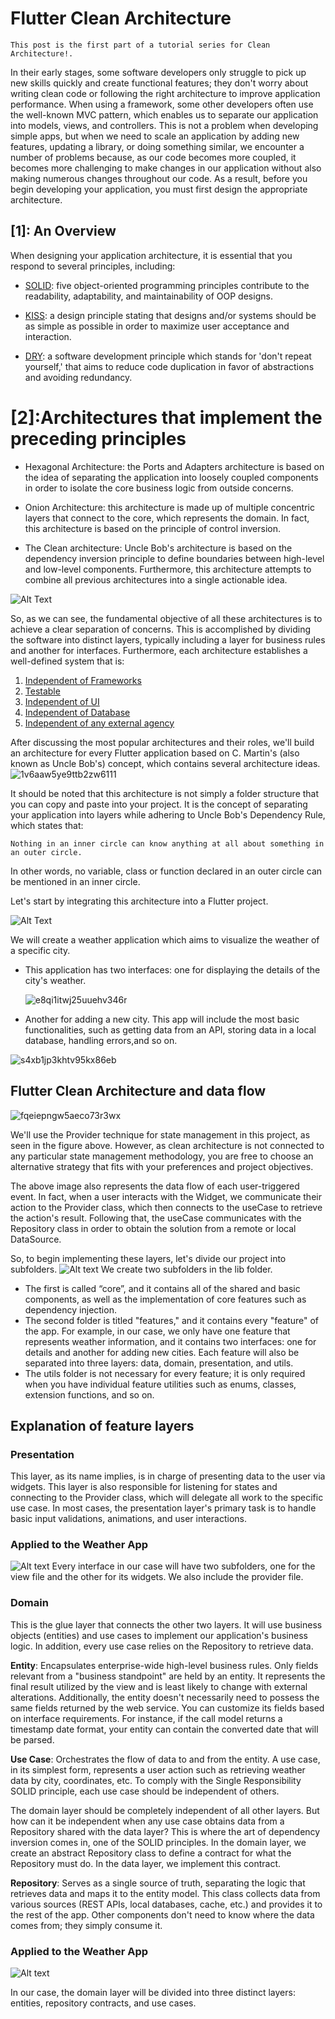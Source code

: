 # Flutter Clean Architecture

`This post is the first part of a tutorial series for Clean Architecture!.`

In their early stages, some software developers only struggle to pick up new skills quickly and create functional features; they don't worry about writing clean code or following the right architecture to improve application performance. When using a framework, some other developers often use the well-known MVC pattern, which enables us to separate our application into models, views, and controllers. This is not a problem when developing simple apps, but when we need to scale an application by adding new features, updating a library, or doing something similar, we encounter a number of problems because, as our code becomes more coupled, it becomes more challenging to make changes in our application without also making numerous changes throughout our code. As a result, before you begin developing your application, you must first design the appropriate architecture.

## [1]: An Overview

When designing your application architecture, it is essential that you respond to several principles, including:

- [SOLID]('https://medium.com/@sanjayofficial94/s-o-l-i-d-principals-41a5b3b604eb'): five object-oriented programming principles contribute to the readability, adaptability, and maintainability of OOP designs.

- [KISS]('https://www.baeldung.com/cs/kiss-software-design-principle'): a design principle stating that designs and/or systems should be as simple as possible in order to maximize user acceptance and interaction.

- [DRY]('https://www.baeldung.com/cs/dry-software-design-principle'): a software development principle which stands for 'don't repeat yourself,' that aims to reduce code duplication in favor of abstractions and avoiding redundancy.

# [2]:Architectures that implement the preceding principles

- Hexagonal Architecture: the Ports and Adapters architecture is based on the idea of separating the application into loosely coupled components in order to isolate the core business logic from outside concerns.

- Onion Architecture: this architecture is made up of multiple concentric layers that connect to the core, which represents the domain. In fact, this architecture is based on the principle of control inversion.

- The Clean architecture: Uncle Bob's architecture is based on the dependency inversion principle to define boundaries between high-level and low-level components. Furthermore, this architecture attempts to combine all previous architectures into a single actionable idea.

![Alt Text](https://media.giphy.com/media/RgbxwGbdUNqtWWo79S/giphy.gif)

So, as we can see, the fundamental objective of all these architectures is to achieve a clear separation of concerns. This is accomplished by dividing the software into distinct layers, typically including a layer for business rules and another for interfaces. Furthermore, each architecture establishes a well-defined system that is:

1. [Independent of Frameworks]()
2. [Testable]()
3. [Independent of UI]()
4. [Independent of Database]()
5. [Independent of any external agency]()

After discussing the most popular architectures and their roles, we'll build an architecture for every Flutter application based on C. Martin's (also known as Uncle Bob's) concept, which contains several architecture ideas.
![1v6aaw5ye9ttb2zw6111](https://github.com/Des-Vu-Technologies/Fly_with_flutter/assets/59717384/42fa6289-9dcc-4b07-80d3-9db788988863)

It should be noted that this architecture is not simply a folder structure that you can copy and paste into your project. It is the concept of separating your application into layers while adhering to Uncle Bob's Dependency Rule, which states that:

`Nothing in an inner circle can know anything at all about something in an outer circle.`

In other words, no variable, class or function declared in an outer circle can be mentioned in an inner circle.

Let's start by integrating this architecture into a Flutter project.

![Alt Text](https://media.giphy.com/media/wwg1suUiTbCY8H8vIA/giphy.gif)

We will create a weather application which aims to visualize the weather of a specific city.

- This application has two interfaces: one for displaying the details of the city's weather.

  ![e8qi1itwj25uuehv346r](https://github.com/Des-Vu-Technologies/Fly_with_flutter/assets/59717384/003d3fa7-ea68-4acb-9dba-1247cc370dd0)

- Another for adding a new city. This app will include the most basic functionalities, such as getting data from an API, storing data in a local database, handling errors,and so on.

![s4xb1jp3khtv95kx86eb](https://github.com/Des-Vu-Technologies/Fly_with_flutter/assets/59717384/3c8643b6-aa49-489e-8a44-53f800734591)

## Flutter Clean Architecture and data flow

![fqeiepngw5aeco73r3wx](https://github.com/Des-Vu-Technologies/Fly_with_flutter/assets/59717384/a22837a1-7604-43d7-93df-b77ffaa8d99d)

We'll use the Provider technique for state management in this project, as seen in the figure above. However, as clean architecture is not connected to any particular state management methodology, you are free to choose an alternative strategy that fits with your preferences and project objectives.

The above image also represents the data flow of each user-triggered event. In fact, when a user interacts with the Widget, we communicate their action to the Provider class, which then connects to the useCase to retrieve the action's result. Following that, the useCase communicates with the Repository class in order to obtain the solution from a remote or local DataSource.

So, to begin implementing these layers, let's divide our project into subfolders.
![Alt text](image.png)
We create two subfolders in the lib folder.

- The first is called “core”, and it contains all of the shared and basic components, as well as the implementation of core features such as dependency injection.
- The second folder is titled "features," and it contains every "feature" of the app. For example, in our case, we only have one feature that represents weather information, and it contains two interfaces: one for details and another for adding new cities. Each feature will also be separated into three layers: data, domain, presentation, and utils.
- The utils folder is not necessary for every feature; it is only required when you have individual feature utilities such as enums, classes, extension functions, and so on.

## Explanation of feature layers

### Presentation

This layer, as its name implies, is in charge of presenting data to the user via widgets. This layer is also responsible for listening for states and connecting to the Provider class, which will delegate all work to the specific use case. In most cases, the presentation layer's primary task is to handle basic input validations, animations, and user interactions.

### Applied to the Weather App

![Alt text](image-1.png)
Every interface in our case will have two subfolders, one for the view file and the other for its widgets. We also include the provider file.

### Domain

This is the glue layer that connects the other two layers. It will use business objects (entities) and use cases to implement our application's business logic. In addition, every use case relies on the Repository to retrieve data.

**Entity**: Encapsulates enterprise-wide high-level business rules. Only fields relevant from a "business standpoint" are held by an entity. It represents the final result utilized by the view and is least likely to change with external alterations. Additionally, the entity doesn't necessarily need to possess the same fields returned by the web service. You can customize its fields based on interface requirements. For instance, if the call model returns a timestamp date format, your entity can contain the converted date that will be parsed.

**Use Case**: Orchestrates the flow of data to and from the entity. A use case, in its simplest form, represents a user action such as retrieving weather data by city, coordinates, etc. To comply with the Single Responsibility SOLID principle, each use case should be independent of others.

The domain layer should be completely independent of all other layers. But how can it be independent when any use case obtains data from a Repository shared with the data layer? This is where the art of dependency inversion comes in, one of the SOLID principles. In the domain layer, we create an abstract Repository class to define a contract for what the Repository must do. In the data layer, we implement this contract.

**Repository**: Serves as a single source of truth, separating the logic that retrieves data and maps it to the entity model. This class collects data from various sources (REST APIs, local databases, cache, etc.) and provides it to the rest of the app. Other components don't need to know where the data comes from; they simply consume it.

### Applied to the Weather App
![Alt text](image-2.png)

In our case, the domain layer will be divided into three distinct layers: entities, repository contracts, and use cases.